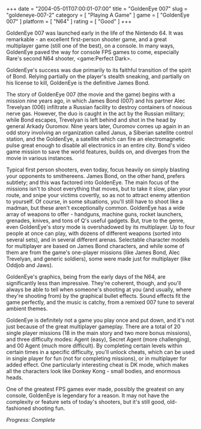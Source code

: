 +++
date = "2004-05-01T07:00:01-07:00"
title = "GoldenEye 007"
slug = "goldeneye-007-2"
category = [ "Playing A Game" ]
game = [ "GoldenEye 007" ]
platform = [ "N64" ]
rating = [ "Good" ]
+++

GoldenEye 007 was launched early in the life of the Nintendo 64. It was remarkable - an excellent first-person shooter game, and a great multiplayer game (still one of the best), on a console. In many ways, GoldenEye paved the way for console FPS games to come, especially Rare's second N64 shooter, <game:Perfect Dark>.

GoldenEye's success was due primarily to its faithful transition of the spirit of Bond. Relying partially on the player's stealth sneaking, and partially on his license to kill, GoldenEye is the definitive James Bond.

The story of GoldenEye 007 (the movie and the game) begins with a mission nine years ago, in which James Bond (007) and his partner Alec Trevelyan (006) infiltrate a Russian facility to destroy containers of noxious nerve gas. However, the duo is caught in the act by the Russian military; while Bond escapes, Trevelyan is left behind and shot in the head by general Arkady Ouromov. Nine years later, Ouromov comes up again in an odd story involving an organization called Janus, a Siberian satellite control station, and the GoldenEye, a satellite which can fire an electromagnetic pulse great enough to disable all electronics in an entire city. Bond's video game mission to save the world features, builds on, and diverges from the movie in various instances.

Typical first person shooters, even today, focus heavily on simply blasting your opponents to smithereens. James Bond, on the other hand, prefers subtlety; and this was factored into GoldenEye. The main focus of the missions isn't to shoot everything that moves, but to take it slow, plan your route, and snipe your victims covertly, so as not to attract enemy attention to yourself. Of course, in some situations, you'll still have to shoot like a madman, but these aren't exceptionally common. GoldenEye has a wide array of weapons to offer - handguns, machine guns, rocket launchers, grenades, knives, and tons of Q's useful gadgets. But, true to the genre, even GoldenEye's story mode is overshadowed by its multiplayer. Up to four people at once can play, with dozens of different weapons (sorted into several sets), and in several different arenas. Selectable character models for multiplayer are based on James Bond characters, and while some of them are from the game's one-player missions (like James Bond, Alec Trevelyan, and generic soldiers), some were made just for multiplayer (like Oddjob and Jaws).

GoldenEye's graphics, being from the early days of the N64, are significantly less than impressive. They're coherent, though, and you'll always be able to tell when someone's shooting at you (and usually, where they're shooting from) by the graphical bullet effects. Sound effects fit the game perfectly, and the music is catchy, from a remixed 007 tune to several ambient themes.

GoldenEye is definitely not a game you play once and put down, and it's not just because of the great multiplayer gameplay. There are a total of 20 single player missions (18 in the main story and two more bonus missions), and three difficulty modes: Agent (easy), Secret Agent (more challenging), and 00 Agent (much more difficult). By completing certain levels within certain times in a specific difficulty, you'll unlock cheats, which can be used in single player for fun (not for completing missions), or in multiplayer for added effect. One particularly interesting cheat is DK mode, which makes all the characters look like Donkey Kong - small bodies, and enormous heads.

One of the greatest FPS games ever made, possibly the greatest on any console, GoldenEye is legendary for a reason. It may not have the complexity or feature sets of today's shooters, but it's still good, old-fashioned shooting fun.

<i>Progress: Complete</i>